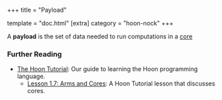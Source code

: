+++
title = "Payload"

template = "doc.html"
[extra]
category = "hoon-nock"
+++

A **payload** is the set of data needed to run computations in a [core](../core)

### Further Reading

- [The Hoon Tutorial](@/docs/tutorials/hoon/_index.md): Our guide to learning the Hoon programming language.
  - [Lesson 1.7: Arms and Cores](@/docs/tutorials/hoon/arms-and-cores.md): A Hoon Tutorial lesson that discusses cores.
